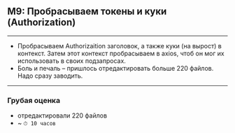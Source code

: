 ## M9: Пробрасываем токены и куки (Authorization)

-----

- Пробрасываем Authorizaition заголовок, а также куки (на вырост) в контекст. Затем этот контекст пробрасываем в axios, чтоб он мог их использовать в своих подзапросах.
- Боль и печаль – пришлось отредактировать больше 220 файлов. Надо сразу заводить.

-----

### Грубая оценка

- отредактировали 220 файлов
- ~ `⏱ 10 часов`
